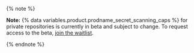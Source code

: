 {% note %}

**Note:** {% data variables.product.prodname_secret_scanning_caps %} for private repositories is currently in beta and subject to change. To request access to the beta, [join the waitlist](https://github.com/features/security/advanced-security/signup).

{% endnote %}